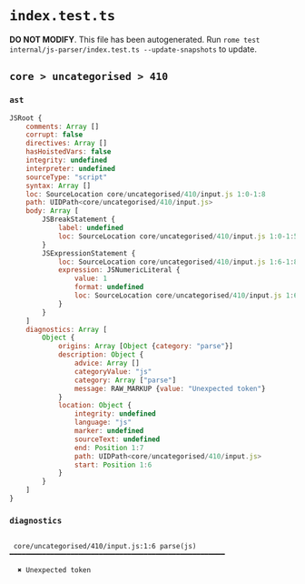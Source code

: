 # `index.test.ts`

**DO NOT MODIFY**. This file has been autogenerated. Run `rome test internal/js-parser/index.test.ts --update-snapshots` to update.

## `core > uncategorised > 410`

### `ast`

```javascript
JSRoot {
	comments: Array []
	corrupt: false
	directives: Array []
	hasHoistedVars: false
	integrity: undefined
	interpreter: undefined
	sourceType: "script"
	syntax: Array []
	loc: SourceLocation core/uncategorised/410/input.js 1:0-1:8
	path: UIDPath<core/uncategorised/410/input.js>
	body: Array [
		JSBreakStatement {
			label: undefined
			loc: SourceLocation core/uncategorised/410/input.js 1:0-1:5
		}
		JSExpressionStatement {
			loc: SourceLocation core/uncategorised/410/input.js 1:6-1:8
			expression: JSNumericLiteral {
				value: 1
				format: undefined
				loc: SourceLocation core/uncategorised/410/input.js 1:6-1:7
			}
		}
	]
	diagnostics: Array [
		Object {
			origins: Array [Object {category: "parse"}]
			description: Object {
				advice: Array []
				categoryValue: "js"
				category: Array ["parse"]
				message: RAW_MARKUP {value: "Unexpected token"}
			}
			location: Object {
				integrity: undefined
				language: "js"
				marker: undefined
				sourceText: undefined
				end: Position 1:7
				path: UIDPath<core/uncategorised/410/input.js>
				start: Position 1:6
			}
		}
	]
}
```

### `diagnostics`

```

 core/uncategorised/410/input.js:1:6 parse(js) ━━━━━━━━━━━━━━━━━━━━━━━━━━━━━━━━━━━━━━━━━━━━━━━━━━━━━

  ✖ Unexpected token


```
